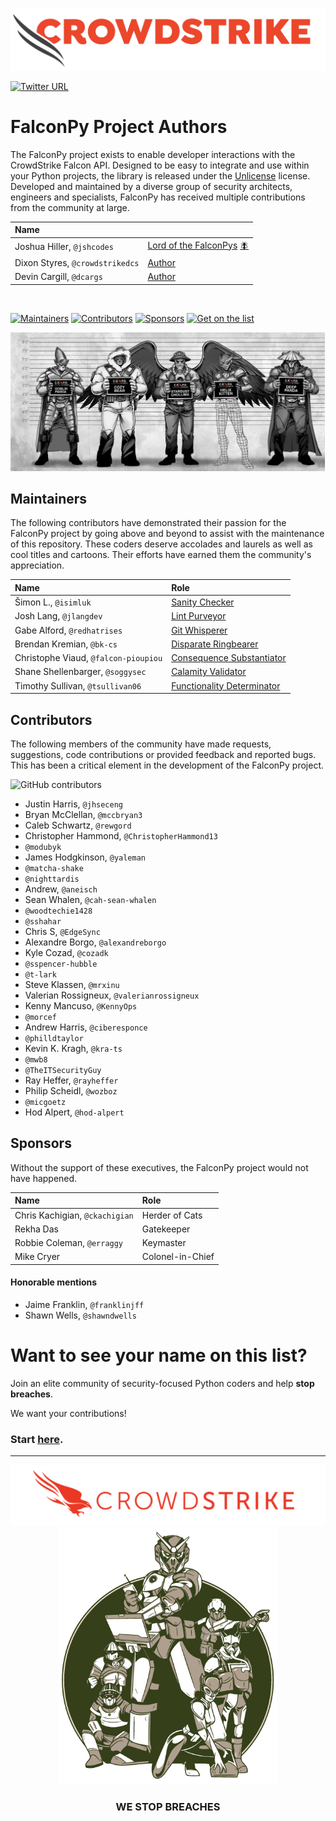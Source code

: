 ![CrowdStrike FalconPy](https://raw.githubusercontent.com/CrowdStrike/falconpy/main/docs/asset/cs-logo.png)

[![Twitter URL](https://img.shields.io/twitter/url?label=Follow%20%40CrowdStrike&style=social&url=https%3A%2F%2Ftwitter.com%2FCrowdStrike)](https://twitter.com/CrowdStrike)

# FalconPy Project Authors
The FalconPy project exists to enable developer interactions with the CrowdStrike Falcon API. Designed to be easy to integrate and use within your Python projects, the library is released under the [Unlicense](LICENSE) license. Developed and maintained by a diverse group of security architects, engineers and specialists, FalconPy has received multiple contributions from the community at large.

| Name | |
| :--- | :--- |
| Joshua Hiller, `@jshcodes` | [Lord of the FalconPys](https://xkcd.com/1604/) [:fly:](https://xkcd.com/1856/) |
| Dixon Styres, `@crowdstrikedcs` | [Author](https://xkcd.com/1646/) |
| Devin Cargill, `@dcargs` | [Author](https://xkcd.com/722/) |

<BR/>

[![Maintainers](https://img.shields.io/badge/-Maintainers-lightgreen?style=for-the-badge)](#maintainers)
[![Contributors](https://img.shields.io/badge/-Contributors-tan?style=for-the-badge)](#contributors)
[![Sponsors](https://img.shields.io/badge/-Sponsors-silver?style=for-the-badge)](#sponsors)
[![Get on the list](https://img.shields.io/badge/-Get%20on%20the%20list-red?style=for-the-badge)](#want-to-see-your-name-on-this-list)

![Adversary Lineup](https://raw.githubusercontent.com/CrowdStrike/falconpy/main/docs/asset/adversary-lineup-2.png)

## Maintainers
The following contributors have demonstrated their passion for the FalconPy project by going above and beyond to assist with the maintenance of this repository.
These coders deserve accolades and laurels as well as cool titles and cartoons. Their efforts have earned them the community's appreciation.

| Name | Role |
| :--- | :--- |
| Šimon L., `@isimluk` | [Sanity Checker](https://xkcd.com/1926/) |
| Josh Lang, `@jlangdev` | [Lint Purveyor](https://xkcd.com/1833/) |
| Gabe Alford, `@redhatrises` | [Git Whisperer](https://xkcd.com/1597/) |
| Brendan Kremian, `@bk-cs` | [Disparate Ringbearer](https://xkcd.com/353/)
| Christophe Viaud, `@falcon-pioupiou` | [Consequence Substantiator](https://xkcd.com/1678/) |
| Shane Shellenbarger, `@soggysec` | [Calamity Validator](https://xkcd.com/1700/) |
| Timothy Sullivan, `@tsullivan06` | [Functionality Determinator](https://xkcd.com/1349/) |

## Contributors
The following members of the community have made requests, suggestions, code contributions or provided feedback and reported bugs.
This has been a critical element in the development of the FalconPy project.

![GitHub contributors](https://img.shields.io/github/contributors/CrowdStrike/falconpy?label=code%20contributors&style=for-the-badge)

+ Justin Harris, `@jhseceng`
+ Bryan McClellan, `@mccbryan3`
+ Caleb Schwartz, `@rewgord`
+ Christopher Hammond, `@ChristopherHammond13`
+ `@modubyk`
+ James Hodgkinson, `@yaleman`
+ `@matcha-shake`
+ `@nighttardis`
+ Andrew, `@aneisch`
+ Sean Whalen, `@cah-sean-whalen`
+ `@woodtechie1428`
+ `@sshahar`
+ Chris S, `@EdgeSync`
+ Alexandre Borgo, `@alexandreborgo`
+ Kyle Cozad, `@cozadk`
+ `@sspencer-hubble`
+ `@t-lark`
+ Steve Klassen, `@mrxinu`
+ Valerian Rossigneux, `@valerianrossigneux`
+ Kenny Mancuso, `@KennyOps`
+ `@morcef`
+ Andrew Harris, `@ciberesponce`
+ `@philldtaylor`
+ Kevin K. Kragh, `@kra-ts`
+ `@mwb8`
+ `@TheITSecurityGuy`
+ Ray Heffer, `@rayheffer`
+ Philip Scheidl, `@wozboz`
+ `@micgoetz`
+ Hod Alpert, `@hod-alpert`

## Sponsors
Without the support of these executives, the FalconPy project would not have happened.

| Name | Role |
| :-- | :-- |
| Chris Kachigian, `@ckachigian` | Herder of Cats |
| Rekha Das | Gatekeeper |
| Robbie Coleman, `@erraggy` | Keymaster |
| Mike Cryer | Colonel-in-Chief |

#### Honorable mentions
+ Jaime Franklin, `@franklinjff`
+ Shawn Wells, `@shawndwells`


# Want to see your name on this list?
Join an elite community of security-focused Python coders and help **stop breaches**.

We want your contributions!

### Start [here](https://github.com/CrowdStrike/falconpy/blob/main/CONTRIBUTING.md).

---


<p align="center"><img src="https://raw.githubusercontent.com/CrowdStrike/falconpy/main/docs/asset/cs-logo-footer.png"><BR/><img width="350px" src="https://raw.githubusercontent.com/CrowdStrike/falconpy/main/docs/asset/cs-adversaries-group.png"></P>
<h3><P align="center">WE STOP BREACHES</P></h3>
